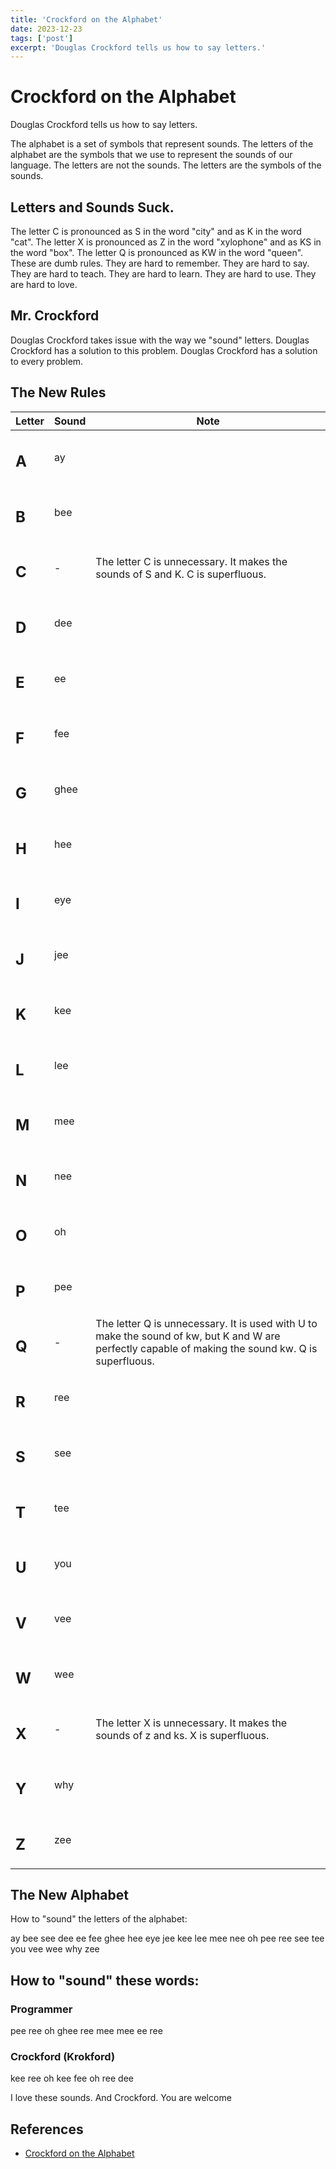 ```yaml
---
title: 'Crockford on the Alphabet'
date: 2023-12-23
tags: ['post']
excerpt: 'Douglas Crockford tells us how to say letters.'
---
```


<hgroup>
	<h1>Crockford on the Alphabet</h1>
	<p>Douglas Crockford tells us how to say letters.</p>
</hgroup>

The alphabet is a set of symbols that represent sounds. The letters of the alphabet are the symbols that we use to represent the sounds of our language. The letters are not the sounds. The letters are the symbols of the sounds.

## Letters and Sounds Suck.

The letter C is pronounced as S in the word "city" and as K in the word "cat". The letter X is pronounced as Z in the word "xylophone" and as KS in the word "box". The letter Q is pronounced as KW in the word "queen". These are dumb rules. They are hard to remember. They are hard to say. They are hard to teach. They are hard to learn. They are hard to use. They are hard to love.

## Mr. Crockford

Douglas Crockford takes issue with the way we "sound" letters. Douglas Crockford has a solution to this problem. Douglas Crockford has a solution to every problem.

## The New Rules

<table class="min-w-full divide-y-2 divide-gray-200 text-black">
	<thead>
		<tr>
			<th class="w-1/8 font-semibold text-gray-900">Letter</th>
			<th class="w-1/8 font-semibold text-gray-900">Sound</th>
			<th class="w-6/8 font-semibold text-gray-900">Note</th>
		</tr>
	</thead>
	<tbody class=" divide-y-2 divide-gray-200 text-black">
	<tr>
		<td>
			<h2 class="ui center aligned header">A</h2>
		</td>
		<td>ay</td>
		<td></td>
	</tr>
	<tr>
		<td>
			<h2 class="ui center aligned header">B</h2>
		</td>
		<td>bee</td>
		<td></td>
	</tr>
	<tr>
		<td>
			<h2 class="ui center aligned header">C</h2>
		</td>
		<td>-</td>
		<td>The letter C is unnecessary. It makes the sounds of S and K. C is superfluous.</td>
	</tr>
	<tr>
		<td>
			<h2 class="ui center aligned header">D</h2>
		</td>
		<td>dee</td>
		<td></td>
	</tr>
	<tr>
		<td>
			<h2 class="ui center aligned header">E</h2>
		</td>
		<td>ee</td>
		<td></td>
	</tr>
	<tr>
		<td>
			<h2 class="ui center aligned header">F</h2>
		</td>
		<td>fee</td>
		<td></td>
	</tr>
	<tr>
		<td>
			<h2 class="ui center aligned header">G</h2>
		</td>
		<td>ghee</td>
		<td></td>
	</tr>
	<tr>
		<td>
			<h2 class="ui center aligned header">H</h2>
		</td>
		<td>hee</td>
		<td></td>
	</tr>
	<tr>
		<td>
			<h2 class="ui center aligned header">I</h2>
		</td>
		<td>eye</td>
		<td></td>
	</tr>
	<tr>
		<td>
			<h2 class="ui center aligned header">J</h2>
		</td>
		<td>jee</td>
		<td></td>
	</tr>
	<tr>
		<td>
			<h2 class="ui center aligned header">K</h2>
		</td>
		<td>kee</td>
		<td></td>
	</tr>
	<tr>
		<td>
			<h2 class="ui center aligned header">L</h2>
		</td>
		<td>lee</td>
		<td></td>
	</tr>
	<tr>
		<td>
			<h2 class="ui center aligned header">M</h2>
		</td>
		<td>mee</td>
		<td></td>
	</tr>
	<tr>
		<td>
			<h2 class="ui center aligned header">N</h2>
		</td>
		<td>nee</td>
		<td></td>
	</tr>
	<tr>
		<td>
			<h2 class="ui center aligned header">O</h2>
		</td>
		<td>oh</td>
		<td></td>
	</tr>
	<tr>
		<td>
			<h2 class="ui center aligned header">P</h2>
		</td>
		<td>pee</td>
		<td></td>
	</tr>
	<tr>
		<td>
			<h2 class="ui center aligned header">Q</h2>
		</td>
		<td>-</td>
		<td>The letter Q is unnecessary. It is used with U to make the sound of kw, but K and W are perfectly capable of making the sound kw. Q is superfluous.</td>
	</tr>
	<tr>
		<td>
			<h2 class="ui center aligned header">R</h2>
		</td>
		<td>ree</td>
		<td></td>
	</tr>
	<tr>
		<td>
			<h2 class="ui center aligned header">S</h2>
		</td>
		<td>see</td>
		<td></td>
	</tr>
	<tr>
		<td>
			<h2 class="ui center aligned header">T</h2>
		</td>
		<td>tee</td>
		<td></td>
	</tr>
	<tr>
		<td>
			<h2 class="ui center aligned header">U</h2>
		</td>
		<td>you</td>
		<td></td>
	</tr>
	<tr>
		<td>
			<h2 class="ui center aligned header">V</h2>
		</td>
		<td>vee</td>
		<td></td>
	</tr>
	<tr>
		<td>
			<h2 class="ui center aligned header">W</h2>
		</td>
		<td>wee</td>
		<td></td>
	</tr>
	<tr>
		<td>
			<h2 class="ui center aligned header">X</h2>
		</td>
		<td>-</td>
		<td>The letter X is unnecessary. It makes the sounds of z and ks. X is superfluous.</td>
	</tr>
	<tr>
		<td>
			<h2 class="ui center aligned header">Y</h2>
		</td>
		<td>why</td>
		<td></td>
	</tr>
	<tr>
		<td>
			<h2 class="ui center aligned header">Z</h2>
		</td>
		<td>zee</td>
		<td></td>
	</tr>
	</tbody>
</table>

## The New Alphabet

How to "sound" the letters of the alphabet:



ay bee see dee ee fee ghee hee eye jee kee lee mee nee oh pee ree see tee you vee wee why zee


## How to "sound" these words:

### Programmer

pee ree oh ghee ree mee mee ee ree

### Crockford (Krokford)

kee ree oh kee fee oh ree dee

I love these sounds. And Crockford. You are welcome

## References

-   [Crockford on the Alphabet](https://www.crockford.com/alphabet)
